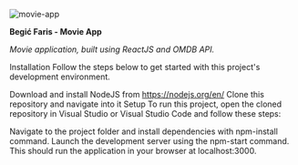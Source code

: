 ![movie-app](https://user-images.githubusercontent.com/73107935/135954925-b43a01d3-47ec-4538-98b4-5e2d4f6e1169.png)

**Begić Faris - Movie App**

_Movie application, built using ReactJS and OMDB API._

Installation
Follow the steps below to get started with this project's development environment.

Download and install NodeJS from https://nodejs.org/en/
Clone this repository and navigate into it
Setup
To run this project, open the cloned repository in Visual Studio or Visual Studio Code and follow these steps:

Navigate to the project folder and install dependencies with npm-install command.
Launch the development server using the npm-start command. This should run the application in your browser at localhost:3000.

